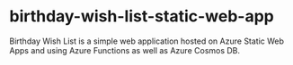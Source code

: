 # birthday-wish-list-static-web-app
Birthday Wish List is a simple web application hosted on Azure Static Web Apps and using Azure Functions as well as Azure Cosmos DB.
